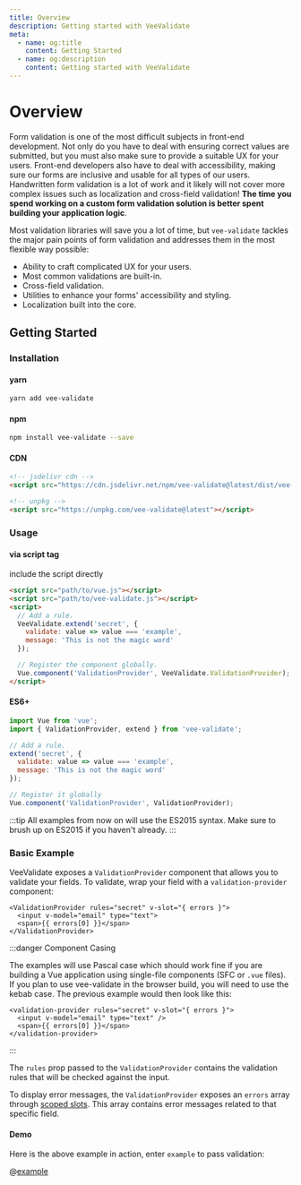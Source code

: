 ```yaml
---
title: Overview
description: Getting started with VeeValidate
meta:
  - name: og:title
    content: Getting Started
  - name: og:description
    content: Getting started with VeeValidate
---
```


# Overview

Form validation is one of the most difficult subjects in front-end development. Not only do you have to deal with ensuring correct values are submitted, but you must also make sure to provide a suitable UX for your users. Front-end developers also have to deal with accessibility, making sure our forms are inclusive and usable for all types of our users. Handwritten form validation is a lot of work and it likely will not cover more complex issues such as localization and cross-field validation! **The time you spend working on a custom form validation solution is better spent building your application logic**.

Most validation libraries will save you a lot of time, but `vee-validate` tackles the major pain points of form validation and addresses them in the most flexible way possible:

- Ability to craft complicated UX for your users.
- Most common validations are built-in.
- Cross-field validation.
- Utilities to enhance your forms' accessibility and styling.
- Localization built into the core.

## Getting Started

### Installation

#### yarn

```bash
yarn add vee-validate
```

#### npm

```bash
npm install vee-validate --save
```

#### CDN

```html
<!-- jsdelivr cdn -->
<script src="https://cdn.jsdelivr.net/npm/vee-validate@latest/dist/vee-validate.js"></script>

<!-- unpkg -->
<script src="https://unpkg.com/vee-validate@latest"></script>
```

### Usage

#### via script tag

include the script directly

```html
<script src="path/to/vue.js"></script>
<script src="path/to/vee-validate.js"></script>
<script>
  // Add a rule.
  VeeValidate.extend('secret', {
    validate: value => value === 'example',
    message: 'This is not the magic word'
  });

  // Register the component globally.
  Vue.component('ValidationProvider', VeeValidate.ValidationProvider);
</script>
```

#### ES6+

```js
import Vue from 'vue';
import { ValidationProvider, extend } from 'vee-validate';

// Add a rule.
extend('secret', {
  validate: value => value === 'example',
  message: 'This is not the magic word'
});

// Register it globally
Vue.component('ValidationProvider', ValidationProvider);
```

:::tip
All examples from now on will use the ES2015 syntax. Make sure to brush up on ES2015 if you haven't already.
:::

### Basic Example

VeeValidate exposes a `ValidationProvider` component that allows you to validate your fields. To validate, wrap your field with a `validation-provider` component:

```vue{1,4}
<ValidationProvider rules="secret" v-slot="{ errors }">
  <input v-model="email" type="text">
  <span>{{ errors[0] }}</span>
</ValidationProvider>
```

:::danger Component Casing

The examples will use Pascal case which should work fine if you are building a Vue application using single-file components (SFC or `.vue` files). If you plan to use vee-validate in the browser build, you will need to use the kebab case. The previous example would then look like this:

```html{1,4}
<validation-provider rules="secret" v-slot="{ errors }">
  <input v-model="email" type="text" />
  <span>{{ errors[0] }}</span>
</validation-provider>
```

:::

The `rules` prop passed to the `ValidationProvider` contains the validation rules that will be checked against the input.

To display error messages, the `ValidationProvider` exposes an `errors` array through [scoped slots](https://vuejs.org/v2/guide/components-slots.html#Scoped-Slots). This array contains error messages related to that specific field.

#### Demo

Here is the above example in action, enter `example` to pass validation:

@[example](getting-started)
